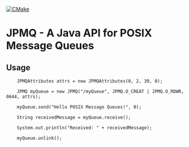 [![CMake](https://github.com/adamdb5/jpmq/actions/workflows/cmake.yml/badge.svg)](https://github.com/adamdb5/jpmq/actions/workflows/cmake.yml)

# JPMQ - A Java API for POSIX Message Queues

## Usage
```
	JPMQAttributes attrs = new JPMQAttributes(0, 2, 30, 0);
	
	JPMQ myQueue = new JPMQ("/myQueue", JPMQ.O_CREAT | JPMQ.O_RDWR, 0644, attrs);
	
	myQueue.send("Hello POSIX Message Queues!", 0);
	
	String receivedMessage = myQueue.receive();
	
	System.out.println("Received: " + receivedMessage);
					      
	myQueue.unlink();

```
